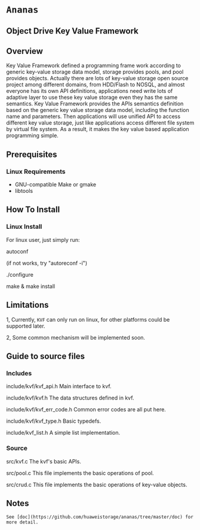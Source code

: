 # `Ananas` 

## Object Drive Key Value Framework

Overview
--------
  Key Value Framework defined a programming frame work according to generic key-value storage data model, 
storage provides pools, and pool provides objects. Actually there are lots of key-value storage open 
source project among different domains, from HDD/Flash to NOSQL, and almost everyone has its own API 
definitions, applications need write lots of adaptive layer to use these key value storage even they 
has the same semantics. Key Value Framework provides the APIs semantics definition based on the generic 
key value storage data model, including the function name and parameters. Then applications will use 
unified API to access different key value storage, just like applications access different file system 
by virtual file system. As a result, it makes the key value based application programming simple.


Prerequisites
--------------------------
### Linux Requirements
  * GNU-compatible Make or gmake
  * libtools

How To Install
--------------------------
### Linux Install
For linux user, just simply run:

 autoconf
 
 (if not works, try "autoreconf -i")
 
 ./configure
 
 make & make install
 
 
Limitations
--------------------------
 1, Currently, `KVF` can only run on linux, for other platforms could be supported later.
 
 2, Some common mechanism will be implemented soon. 
 
Guide to source files
--------------------------
### Includes
include/kvf/kvf_api.h
    Main interface to kvf.

include/kvf/kvf.h
    The data structures defined in kvf.

include/kvf/kvf_err_code.h
    Common error codes are all put here.

include/kvf/kvf_type.h
    Basic typedefs.

include/kvf_list.h
	A simple list implementation.
	
### Source
src/kvf.c
	The kvf's basic APIs.
	
src/pool.c
	This file implements the basic operations of pool.

src/crud.c
	This file implements the basic operations of key-value objects.
	
Notes
--------------------------
	See [doc](https://github.com/huaweistorage/ananas/tree/master/doc) for more detail.
